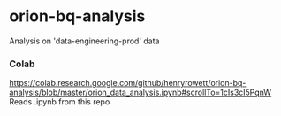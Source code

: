 # orion-bq-analysis
Analysis on 'data-engineering-prod' data

### Colab
https://colab.research.google.com/github/henryrowett/orion-bq-analysis/blob/master/orion_data_analysis.ipynb#scrollTo=1cIs3cI5PqnW
Reads .ipynb from this repo

